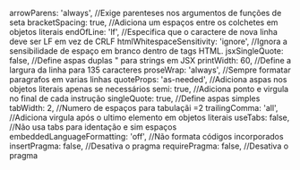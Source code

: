 arrowParens: 'always',                  //Exige parenteses nos argumentos de funções de seta
bracketSpacing: true,                   //Adiciona um espaços entre os colchetes em objetos literais
endOfLine: 'lf',                        //Especifica que o caractere de nova linha deve ser LF em vez de CRLF
htmlWhitespaceSensitivity: 'ignore',    //Ignora a sensibilidade de espaço em branco dentro de tags HTML.
jsxSingleQuote: false,                  //Define aspas duplas " para strings em JSX
printWidth: 60,                         //Define a largura da linha para 135 caracteres
proseWrap: 'always',                    //Sempre formatar paragrafos em varias linhas
quoteProps: 'as-needed',                //Adiciona aspas nos objetos literais apenas se necessários
semi: true,                             //Adiciona ponto e virgula no final de cada instrução
singleQuote: true,                      //Define aspas simples
tabWidth: 2,                            //Numero de espaços para tabulaçãi =2
trailingComma: 'all',                   //Adiciona virgula após o ultimo elemento em objetos literais
useTabs: false,                         //Não usa tabs para identação e sim espaços
embeddedLanguageFormatting: 'off',      //Não formata códigos incorporados
insertPragma: false,                    //Desativa o pragma
requirePragma: false,                   //Desativa o pragma